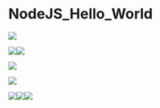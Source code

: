 # NodeJS_Hello_World
![](images/Aspose.Words.0cbc335a-319c-455d-b8fa-4f1d6adf7133.001.png)

![](images/Aspose.Words.0cbc335a-319c-455d-b8fa-4f1d6adf7133.002.png)![](images/Aspose.Words.0cbc335a-319c-455d-b8fa-4f1d6adf7133.003.png)

![](images/Aspose.Words.0cbc335a-319c-455d-b8fa-4f1d6adf7133.004.png)


![](images/Aspose.Words.0cbc335a-319c-455d-b8fa-4f1d6adf7133.005.png)

![](images/Aspose.Words.0cbc335a-319c-455d-b8fa-4f1d6adf7133.006.png)![](images/Aspose.Words.0cbc335a-319c-455d-b8fa-4f1d6adf7133.007.png)![](images/Aspose.Words.0cbc335a-319c-455d-b8fa-4f1d6adf7133.008.png)
